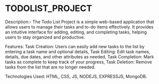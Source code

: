 # TODOLIST_PROJECT
Description:-
The Todo List Project is a simple web-based application that allows users to manage their tasks and to-do items effectively. 
It provides an intuitive interface for adding, editing, and completing tasks, helping users to stay organized and productive.

Features:
Task Creation: Users can easily add new tasks to the list by entering a task name and optional details,
Task Editing: Edit task names, details, due dates, and other attributes as needed,
Task Completion: Mark tasks as complete to keep track of your progress,
Task Deletion: Remove tasks from the list that are no longer needed.

Technologies Used: HTML, CSS, JS, NODEJS, EXPRESSJS, MongoDB.


